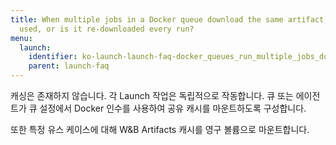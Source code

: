```yaml
---
title: When multiple jobs in a Docker queue download the same artifact, is any caching
  used, or is it re-downloaded every run?
menu:
  launch:
    identifier: ko-launch-launch-faq-docker_queues_run_multiple_jobs_download_same_artifact_useartifact
    parent: launch-faq
---
```


캐싱은 존재하지 않습니다. 각 Launch 작업은 독립적으로 작동합니다. 큐 또는 에이전트가 큐 설정에서 Docker 인수를 사용하여 공유 캐시를 마운트하도록 구성합니다.

또한 특정 유스 케이스에 대해 W&B Artifacts 캐시를 영구 볼륨으로 마운트합니다.

